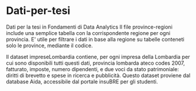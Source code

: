 # Dati-per-tesi
Dati per la tesi in Fondamenti di Data Analytics
Il file province-regioni include una semplice tabella con la corrispondente regione per ogni provincia. 
E' utile per filtrare i dati in base alla regione su tabelle conteneti solo le province, mediante il codice.

Il dataset impreseLombardia contiene, per ogni impresa della Lombardia per cui sono disponibili tutti questi dati,
provincia lombarda ateco codes 2007, fatturato, imposte, numero dipendenti, e due voci da stato patrimoniale: 
diritti di brevetto e spese in ricerca e pubblicità. Questo dataset proviene dal database Aida, accessibile dal portale insuBRE per gli studenti.
